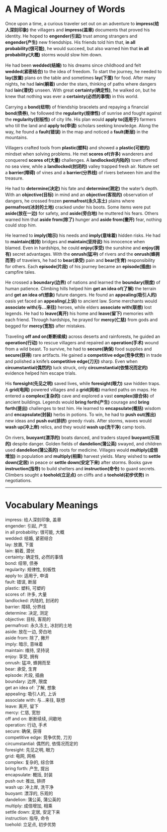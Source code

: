 # A Magical Journey of Words

Once upon a time, a curious traveler set out on an adventure to **impress(给人深刻印象)** the villagers and **impress(盖章)** documents that proved his identity. He hoped to **engender(引起)** trust among strangers and **engender(产生)** new friendships. His friends told him that, **in all probability(很可能)**, he would succeed, but also warned him that **in all probability(大概)** storms would slow him down.

He had been **wedded(结婚)** to his dreams since childhood and felt **wedded(紧密结合)** to the idea of freedom. To start the journey, he needed to **lay(放置)** plans on the table and sometimes **lay(下蛋)** for food. After many nights, he had **lain(躺着)** under the stars, thinking of paths where dangers had **lain(潜伏)** unseen. With great **certainty(确定性)**, he walked on, but he knew that nothing was ever a **certainty(必然的事情)** in this world.

Carrying a **bond(纽带)** of friendship bracelets and repaying a financial **bond(债券)**, he followed the **regularity(规律性)** of sunrise and fought against the **regularity(刻板性)** of city life. His plan would **apply to(适用于)** farmers who till the land and **apply to(申请)** scholars seeking knowledge. Along the way, he found a **fault(错误)** in the map and noticed a **fault(断层)** in the mountains.

Villagers crafted tools from **plastic(塑料)** and showed a **plastic(可塑的)** mindset when solving problems. He met **scores of(许多)** wanderers and conquered **scores of(大量)** challenges. A **landlocked(内陆的)** town offered no sea view, while a **landlocked(封闭的)** valley trapped fresh air. Nature set a **barrier(障碍)** of vines and a **barrier(分界线)** of rivers between him and the treasure.

He had to **determine(决定)** his fate and **determine(测定)** the water’s depth. With an **objective(目标)** in mind and an **objective(客观的)** observation of dangers, he crossed frozen **permafrost(永久冻土)** plains where **permafrost(冰封的土地)** cracked under his boots. Some items were put **aside(放在一边)** for safety, and **aside(旁白地)** he muttered his fears. Others warned him that **aside from(除了)** hunger and **aside from(撇开)** fear, nothing could stop him.

He learned to **imply(暗示)** his needs and **imply(意味着)** hidden risks. He had to **maintain(维持)** bridges and **maintain(坚持说)** his innocence when blamed. Even in hardships, he could **enjoy(享受)** the sunshine and **enjoy(拥有)** secret advantages. With the **onrush(猛冲)** of rivers and the **onrush(蜂拥而至)** of travelers, he had to **bear(承受)** pain and **bear(生育)** responsibility for others. Each **episode(片段)** of his journey became an **episode(插曲)** in campfire tales.

He crossed a **boundary(边界)** of nations and learned the **boundary(限度)** of human patience. Climbing hills helped him **get an idea of(了解)** the terrain and **get an idea of(想象)** future dangers. He found an **appealing(吸引人的)** oasis yet faced an **appealing(上诉)** to ancient law. Some merchants would **associate with(与...来往)** heroes, while elders **associate with(联想)** lost legends. He had to **leave(离开)** his home and **leave(留下)** memories with each friend. Through hardships, he prayed for **mercy(仁慈)** from gods and begged for **mercy(宽恕)** after mistakes.

Traveling **off and on(断断续续)** across deserts and rainforests, he guided an **operation(行动)** to rescue villagers and repaired an **operation(手术)** wound from a wild beast. To survive, he had to **secure(确保)** food supplies and **secure(获得)** rare artifacts. He gained a **competitive edge(竞争优势)** in trade and polished a knife’s **competitive edge(刀刃)** sharp. Even when **circumstantial(偶然的)** luck struck, only **circumstantial(依情况而定的)** evidence helped him escape trials.

His **foresight(先见之明)** saved lives, while **foresight(眼力)** saw hidden traps. A **grid(电网)** powered villages and a **grid(网格)** marked paths on maps. He entered a **complex(复杂的)** cave and explored a vast **complex(综合体)** of ancient buildings. Legends would **bring forth(产生)** courage and **bring forth(提出)** challenges to test him. He learned to **encapsulate(概括)** wisdom and **encapsulate(封装)** herbs in potions. To win, he had to **push out(推出)** new ideas and **push out(排挤)** greedy rivals. After storms, waves would **wash up(冲上岸)** relics, and they would **wash up(洗干净)** camp tools.

On rivers, **buoyant(漂浮的)** boats danced, and traders stayed **buoyant(乐观的)** despite danger. Golden fields of **dandelion(蒲公英)** swayed, and children used **dandelion(蒲公英的)** roots for medicine. Villages would **multiply(成倍增加)** in population and **multiply(相乘)** harvest yields. Many wished to **settle down(定居)** in peace or **settle down(安定下来)** after storms. Books gave **instruction(指导)** to build shelters and **instruction(命令)** to guard secrets. Climbers sought a **toehold(立足点)** on cliffs and a **toehold(初步优势)** in negotiations.

---

# Vocabulary Meanings

impress: 给人深刻印象, 盖章  
engender: 引起, 产生  
in all probability: 很可能, 大概  
wedded: 结婚, 紧密结合  
lay: 放置, 下蛋  
lain: 躺着, 潜伏  
certainty: 确定性, 必然的事情  
bond: 纽带, 债券  
regularity: 规律性, 刻板性  
apply to: 适用于, 申请  
fault: 错误, 断层  
plastic: 塑料, 可塑的  
scores of: 许多, 大量  
landlocked: 内陆的, 封闭的  
barrier: 障碍, 分界线  
determine: 决定, 测定  
objective: 目标, 客观的  
permafrost: 永久冻土, 冰封的土地  
aside: 放在一边, 旁白地  
aside from: 除了, 撇开  
imply: 暗示, 意味着  
maintain: 维持, 坚持说  
enjoy: 享受, 拥有  
onrush: 猛冲, 蜂拥而至  
bear: 承受, 生育  
episode: 片段, 插曲  
boundary: 边界, 限度  
get an idea of: 了解, 想象  
appealing: 吸引人的, 上诉  
associate with: 与...来往, 联想  
leave: 离开, 留下  
mercy: 仁慈, 宽恕  
off and on: 断断续续, 间歇地  
operation: 行动, 手术  
secure: 确保, 获得  
competitive edge: 竞争优势, 刀刃  
circumstantial: 偶然的, 依情况而定的  
foresight: 先见之明, 眼力  
grid: 电网, 网格  
complex: 复杂的, 综合体  
bring forth: 产生, 提出  
encapsulate: 概括, 封装  
push out: 推出, 排挤  
wash up: 冲上岸, 洗干净  
buoyant: 漂浮的, 乐观的  
dandelion: 蒲公英, 蒲公英的  
multiply: 成倍增加, 相乘  
settle down: 定居, 安定下来  
instruction: 指导, 命令  
toehold: 立足点, 初步优势